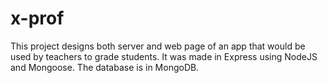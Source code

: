 # x-prof
This project designs both server and web page of an app that would be used by teachers to grade students. It was made in Express using NodeJS and Mongoose. The database is in MongoDB.
